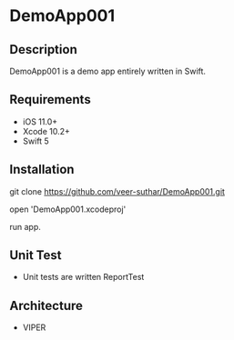 # DemoApp001

## Description

DemoApp001 is a demo app entirely written in Swift.

## Requirements

* iOS 11.0+
* Xcode 10.2+
* Swift 5

## Installation

git clone https://github.com/veer-suthar/DemoApp001.git

open 'DemoApp001.xcodeproj'

run app.


## Unit Test
* Unit tests are written ReportTest

## Architecture
* VIPER
